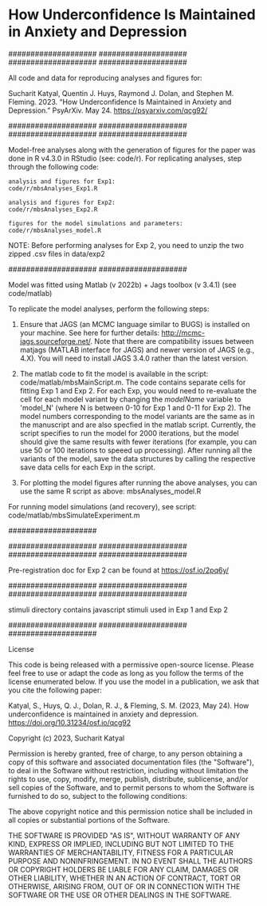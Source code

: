 # How Underconfidence Is Maintained in Anxiety and Depression

  #################### #################### #################### 
####################

All code and data for reproducing analyses and figures for:

Sucharit Katyal, Quentin J. Huys, Raymond J. Dolan, and Stephen M. Fleming. 2023. “How Underconfidence Is Maintained in Anxiety and Depression.” PsyArXiv. May 24. 
https://psyarxiv.com/qcg92/


  #################### #################### #################### 
####################

Model-free analyses along with the generation of figures for the paper was done in R v4.3.0 in RStudio
(see: code/r). For replicating analyses, step through the following code:

    analysis and figures for Exp1:                    code/r/mbsAnalyses_Exp1.R
    
    analysis and figures for Exp2:                    code/r/mbsAnalyses_Exp2.R
    
    figures for the model simulations and parameters: code/r/mbsAnalyses_model.R

NOTE: Before performing analyses for Exp 2, you need to unzip the two zipped .csv files in data/exp2

  #################### ####################

Model was fitted using Matlab (v 2022b) + Jags toolbox (v 3.4.1) (see code/matlab)

To replicate the model analyses, perform the following steps:

1) Ensure that JAGS (an MCMC language similar to BUGS) is installed on your machine. See here for further details: http://mcmc-jags.sourceforge.net/. Note that there are compatibility issues between matjags (MATLAB interface for JAGS) and newer version of JAGS (e.g., 4.X). You will need to install JAGS 3.4.0 rather than the latest version.

2) The matlab code to fit the model is available in the script:  code/matlab/mbsMainScript.m. 
The code contains separate cells for fitting Exp 1 and Exp 2. For each Exp, you would need to re-evaluate the cell for each model variant by changing the _modelName_ variable to 'model_N' (where N is between 0-10 for Exp 1 and 0-11 for Exp 2). The model numbers corresponding to the model variants are the same as in the manuscript and are also specfied in the matlab script. Currently, the script specifies to run the model for 2000 iterations, but the model should give the same results with fewer iterations (for example, you can use 50 or 100 iterations to speeed up processing). After running all the variants of the model, save the data structures by calling the respective save data cells for each Exp in the script.

3) For plotting the model figures after running the above analyses, you can use the same R script as above: mbsAnalyses_model.R
   

For running model simulations (and recovery), see script: code/matlab/mbsSimulateExperiment.m

  ####################


  #################### #################### #################### 
####################

Pre-registration doc for Exp 2 can be found at 
https://osf.io/2pq6y/


  #################### #################### #################### 
####################

stimuli directory contains javascript stimuli used in Exp 1 and Exp 2

  #################### #################### #################### 
  
  License

This code is being released with a permissive open-source license. Please feel free to use or adapt the code as long as you follow the terms of the license enumerated below. If you use the model in a publication, we ask that you cite the following paper:

Katyal, S., Huys, Q. J., Dolan, R. J., & Fleming, S. M. (2023, May 24). How underconfidence is maintained in anxiety and depression. https://doi.org/10.31234/osf.io/qcg92

Copyright (c) 2023, Sucharit Katyal

Permission is hereby granted, free of charge, to any person obtaining a copy of this software and associated documentation files (the "Software"), to deal in the Software without restriction, including without limitation the rights to use, copy, modify, merge, publish, distribute, sublicense, and/or sell copies of the Software, and to permit persons to whom the Software is furnished to do so, subject to the following conditions:

The above copyright notice and this permission notice shall be included in all copies or substantial portions of the Software.

THE SOFTWARE IS PROVIDED "AS IS", WITHOUT WARRANTY OF ANY KIND, EXPRESS OR IMPLIED, INCLUDING BUT NOT LIMITED TO THE WARRANTIES OF MERCHANTABILITY, FITNESS FOR A PARTICULAR PURPOSE AND NONINFRINGEMENT. IN NO EVENT SHALL THE AUTHORS OR COPYRIGHT HOLDERS BE LIABLE FOR ANY CLAIM, DAMAGES OR OTHER LIABILITY, WHETHER IN AN ACTION OF CONTRACT, TORT OR OTHERWISE, ARISING FROM, OUT OF OR IN CONNECTION WITH THE SOFTWARE OR THE USE OR OTHER DEALINGS IN THE SOFTWARE.

